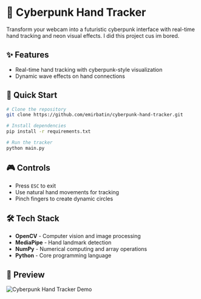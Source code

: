 # 🤖 Cyberpunk Hand Tracker



Transform your webcam into a futuristic cyberpunk interface with real-time hand tracking and neon visual effects. I did this project cus im bored.

## ✨ Features

- Real-time hand tracking with cyberpunk-style visualization
- Dynamic wave effects on hand connections

## 🚀 Quick Start

```bash
# Clone the repository
git clone https://github.com/emirbatin/cyberpunk-hand-tracker.git

# Install dependencies
pip install -r requirements.txt

# Run the tracker
python main.py
```

## 🎮 Controls

- Press `ESC` to exit
- Use natural hand movements for tracking
- Pinch fingers to create dynamic circles

## 🛠 Tech Stack

- **OpenCV** - Computer vision and image processing
- **MediaPipe** - Hand landmark detection
- **NumPy** - Numerical computing and array operations
- **Python** - Core programming language

## 📸 Preview
![Cyberpunk Hand Tracker Demo](https://media.giphy.com/media/Wm18hF0a731AkjpEy1/giphy.gif)
